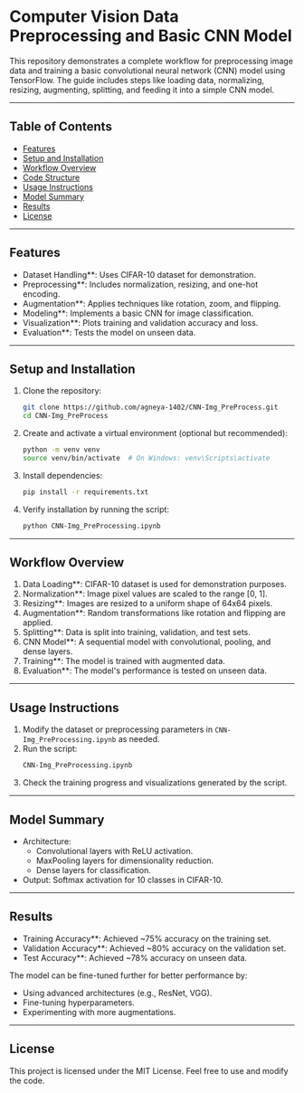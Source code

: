 # Computer Vision Data Preprocessing and Basic CNN Model

This repository demonstrates a complete workflow for preprocessing image data and training a basic convolutional neural network (CNN) model using TensorFlow. The guide includes steps like loading data, normalizing, resizing, augmenting, splitting, and feeding it into a simple CNN model.

---

## Table of Contents
- [Features](#features)
- [Setup and Installation](#setup-and-installation)
- [Workflow Overview](#workflow-overview)
- [Code Structure](#code-structure)
- [Usage Instructions](#usage-instructions)
- [Model Summary](#model-summary)
- [Results](#results)
- [License](#license)

---

## Features
- Dataset Handling**: Uses CIFAR-10 dataset for demonstration.
- Preprocessing**: Includes normalization, resizing, and one-hot encoding.
- Augmentation**: Applies techniques like rotation, zoom, and flipping.
- Modeling**: Implements a basic CNN for image classification.
- Visualization**: Plots training and validation accuracy and loss.
- Evaluation**: Tests the model on unseen data.

---

## Setup and Installation

1. Clone the repository:
   ```bash
   git clone https://github.com/agneya-1402/CNN-Img_PreProcess.git
   cd CNN-Img_PreProcess
   ```

2. Create and activate a virtual environment (optional but recommended):
   ```bash
   python -m venv venv
   source venv/bin/activate  # On Windows: venv\Scripts\activate
   ```

3. Install dependencies:
   ```bash
   pip install -r requirements.txt
   ```

4. Verify installation by running the script:
   ```bash
   python CNN-Img_PreProcessing.ipynb
   ```

---

## Workflow Overview

1. Data Loading**: CIFAR-10 dataset is used for demonstration purposes.
2. Normalization**: Image pixel values are scaled to the range [0, 1].
3. Resizing**: Images are resized to a uniform shape of 64x64 pixels.
4. Augmentation**: Random transformations like rotation and flipping are applied.
5. Splitting**: Data is split into training, validation, and test sets.
6. CNN Model**: A sequential model with convolutional, pooling, and dense layers.
7. Training**: The model is trained with augmented data.
8. Evaluation**: The model's performance is tested on unseen data.

---

## Usage Instructions

1. Modify the dataset or preprocessing parameters in `CNN-Img_PreProcessing.ipynb` as needed.
2. Run the script:
   ```bash
   CNN-Img_PreProcessing.ipynb
   ```
3. Check the training progress and visualizations generated by the script.

---

## Model Summary

- Architecture: 
  - Convolutional layers with ReLU activation.
  - MaxPooling layers for dimensionality reduction.
  - Dense layers for classification.
- Output: Softmax activation for 10 classes in CIFAR-10.

---

## Results

- Training Accuracy**: Achieved ~75% accuracy on the training set.
- Validation Accuracy**: Achieved ~80% accuracy on the validation set.
- Test Accuracy**: Achieved ~78% accuracy on unseen data.

The model can be fine-tuned further for better performance by:
- Using advanced architectures (e.g., ResNet, VGG).
- Fine-tuning hyperparameters.
- Experimenting with more augmentations.

---

## License

This project is licensed under the MIT License. Feel free to use and modify the code.

